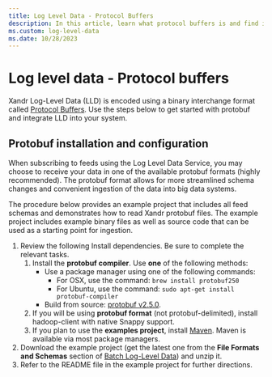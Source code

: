 ```yaml
---
title: Log Level Data - Protocol Buffers
description: In this article, learn what protocol buffers is and find instructions for installation and configuration.
ms.custom: log-level-data
ms.date: 10/28/2023
---
```


# Log level data - Protocol buffers

Xandr Log-Level Data (LLD) is encoded using a binary interchange format called [Protocol Buffers](https://github.com/protocolbuffers/protobuf). Use the steps below to get started with protobuf and integrate LLD into your system.

## Protobuf installation and configuration

When subscribing to feeds using the Log Level Data Service, you may choose to receive your data in one of the available protobuf formats (highly recommended). The protobuf format allows for more streamlined schema changes and convenient ingestion of the data into big data systems.

The procedure below provides an example project that includes all feed schemas and demonstrates how to read Xandr protobuf files. The example project includes example binary files as well as source code that can be used as a starting point for ingestion.

1. Review the following Install dependencies. Be sure to complete the relevant tasks.
    1. Install the **protobuf compiler**. Use **one** of the following methods:
        - Use a package manager using one of the following commands:
          - For OSX, use the command: `brew install protobuf250`
          - For Ubuntu, use the command: `sudo apt-get install protobuf-compiler`
        - Build from source: [protobuf v2.5.0](https://github.com/protocolbuffers/protobuf/tree/v2.5.0).
    1. If you will be using **protobuf format** (not protobuf-delimited), install hadoop-client with native Snappy support.
    1. If you plan to use the **examples project**, install [Maven](https://maven.apache.org/). Maven is available via most package managers.
1. Download the example project (get the latest one from the **File Formats and Schemas** section of [Batch Log-Level Data](batch-log-level-data.md)) and unzip it.
1. Refer to the README file in the example project for further directions.
